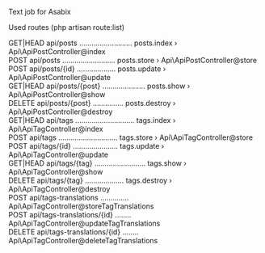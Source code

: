 Text job for Asabix

Used routes (php artisan route:list)

GET|HEAD   api/posts .......................... posts.index › Api\ApiPostController@index<br>
POST       api/posts .......................... posts.store › Api\ApiPostController@store<br>
POST       api/posts/{id} ................... posts.update › Api\ApiPostController@update<br>
GET|HEAD   api/posts/{post} ..................... posts.show › Api\ApiPostController@show<br>
DELETE     api/posts/{post} ............... posts.destroy › Api\ApiPostController@destroy<br>
GET|HEAD   api/tags ............................. tags.index › Api\ApiTagController@index<br>
POST       api/tags ............................. tags.store › Api\ApiTagController@store<br>
POST       api/tags/{id} ...................... tags.update › Api\ApiTagController@update<br>
GET|HEAD   api/tags/{tag} ......................... tags.show › Api\ApiTagController@show<br>
DELETE     api/tags/{tag} ................... tags.destroy › Api\ApiTagController@destroy<br>
POST       api/tags-translations .............. Api\ApiTagController@storeTagTranslations<br>
POST       api/tags-translations/{id} ........ Api\ApiTagController@updateTagTranslations<br>
DELETE     api/tags-translations/{id} ........ Api\ApiTagController@deleteTagTranslations<br>
